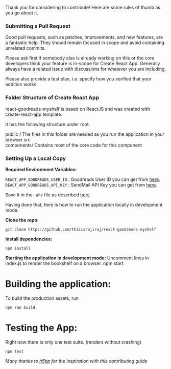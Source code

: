 Thank you for considering to contribute! Here are some rules of thumb as you go about it.

### Submitting a Pull Request
Good pull requests, such as patches, improvements, and new features, are a fantastic help. They should remain focused in scope and avoid containing unrelated commits.

Please ask first if somebody else is already working on this or the core developers think your feature is in-scope for Create React App. Generally always have a related issue with discussions for whatever you are including.

Please also provide a test plan, i.e. specify how you verified that your addition works.

### Folder Structure of Create React App
react-goodreads-myshelf is based on ReactJS and was created with create-react-app template.

It has the following structure under root.

public /
  The files in this folder are needed as you run the application in your
  browser
src  
  components/
    Contains most of the core code for this component
  

### Setting Up a Local Copy

**Required Environment Variables:**

`REACT_APP_GOODREADS_USER_ID` : Goodreads User ID you can get from [here](https://www.goodreads.com/).
`REACT_APP_GOODREADS_API_KEY` : SendMail API Key you can get from [here](https://www.goodreads.com/api/keys).

Save it in the `.env` file as described [here](https://create-react-app.dev/docs/adding-custom-environment-variables/)

Having done that, here is how to run the application locally in development mode.

**Clone the repo:**

    git clone https://github.com/thisisrajiraj/react-goodreads-myshelf

**Install dependencies:**

    npm install

**Starting the application in development mode:**
    Uncomment lines in index.js to render the bookshelf on a browser.
    npm start

# Building the application:

To build the production assets, run

    npm run build

# Testing the App:

Right now there is only one test suite. (renders without crashing)

    npm test

_Many thanks to [h5bp](https://raw.githubusercontent.com/facebook/create-react-app/master/CONTRIBUTING.md) for the inspiration with this contributing guide_